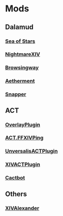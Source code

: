 # Mods

## Dalamud

### [Sea of Stars](https://github.com/Ottermandias/SeaOfStars)

### [NightmareXIV](https://github.com/NightmareXIV/MyDalamudPlugins)

### [Browsingway](https://github.com/Styr1x/Browsingway)

### [Aetherment](https://github.com/Sevii77/aetherment)

### [Snapper](https://github.com/ViviAshe/XIVSnapper)

## ACT

### [OverlayPlugin](https://github.com/OverlayPlugin/OverlayPlugin)

### [ACT.FFXIVPing](https://github.com/Noisyfox/ACT.FFXIVPing)

### [UnversalisACTPlugin](https://github.com/goaaats/universalis_act_plugin)

### [XIVACTPlugin](https://github.com/ravahn/FFXIV_ACT_Plugin)

### [Cactbot](https://github.com/OverlayPlugin/cactbot)

## Others

### [XIVAlexander](https://github.com/Soreepeong/XivAlexander)
